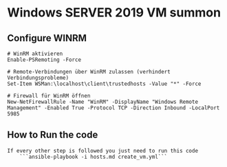 # Windows SERVER 2019 VM summon


## Configure WINRM

    # WinRM aktivieren
    Enable-PSRemoting -Force

    # Remote-Verbindungen über WinRM zulassen (verhindert Verbindungsprobleme)
    Set-Item WSMan:\localhost\client\trustedhosts -Value "*" -Force

    # Firewall für WinRM öffnen
    New-NetFirewallRule -Name "WinRM" -DisplayName "Windows Remote Management" -Enabled True -Protocol TCP -Direction Inbound -LocalPort 5985




## How to Run the code 

    If every other step is followed you just need to run this code 
        ```ansible-playbook -i hosts.md create_vm.yml```


